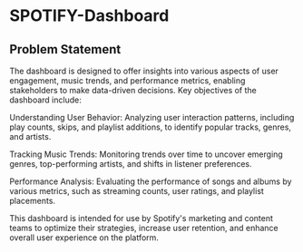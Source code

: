 # SPOTIFY-Dashboard

## Problem Statement

The dashboard is designed to offer insights into various aspects of user engagement, music trends, and performance metrics, enabling stakeholders to make data-driven decisions. Key objectives of the dashboard include:

Understanding User Behavior: Analyzing user interaction patterns, including play counts, skips, and playlist additions, to identify popular tracks, genres, and artists.

Tracking Music Trends: Monitoring trends over time to uncover emerging genres, top-performing artists, and shifts in listener preferences.

Performance Analysis: Evaluating the performance of songs and albums by various metrics, such as streaming counts, user ratings, and playlist placements.

This dashboard is intended for use by Spotify's marketing and content teams to optimize their strategies, increase user retention, and enhance overall user experience on the platform.

